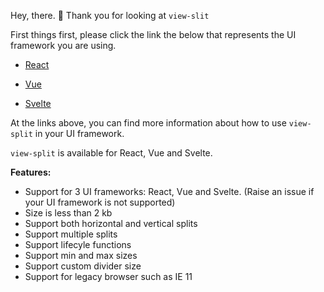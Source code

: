 Hey, there. :wave: Thank you for looking at `view-slit`

First things first, please click the link the below that represents the UI framework you are using.

- [React](https://github.com/tuggle24/view-split/tree/main/packages/react-view-split)

- [Vue](https://github.com/tuggle24/view-split/tree/main/packages/vue-view-split)

- [Svelte](https://github.com/tuggle24/view-split/tree/main/packages/svelte-view-split)

At the links above, you can find more information about how to use `view-split` in your UI framework.


`view-split` is available for React, Vue and Svelte. 

**Features:**

- Support for 3 UI frameworks: React, Vue and Svelte. (Raise an issue if your UI framework is not supported)
- Size is less than 2 kb
- Support both horizontal and vertical splits
- Support multiple splits
- Support lifecyle functions
- Support min and max sizes
- Support custom divider size
- Support for legacy browser such as IE 11

